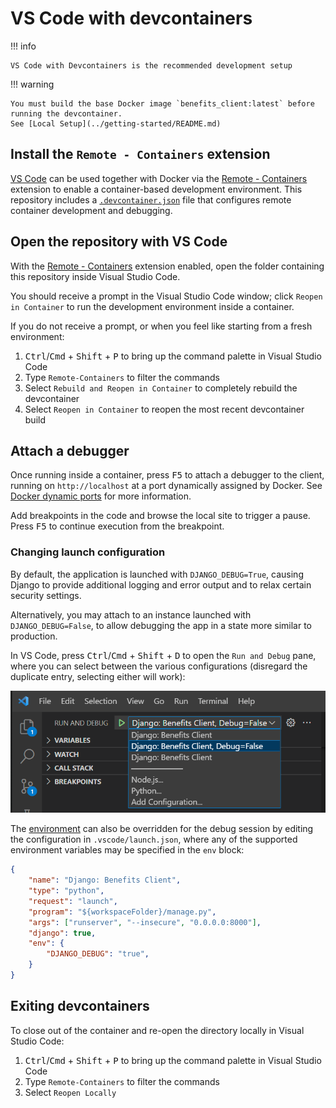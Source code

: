# VS Code with devcontainers

!!! info

    VS Code with Devcontainers is the recommended development setup

!!! warning

    You must build the base Docker image `benefits_client:latest` before running the devcontainer.
    See [Local Setup](../getting-started/README.md)

## Install the `Remote - Containers` extension

[VS Code][vscode] can be used together with Docker via the [Remote - Containers][vscode-containers] extension to enable a
container-based development environment. This repository includes a [`.devcontainer.json`][config-file] file that configures
remote container development and debugging.

## Open the repository with VS Code

With the [Remote - Containers][vscode-containers] extension enabled, open the folder containing this repository inside Visual
Studio Code.

You should receive a prompt in the Visual Studio Code window; click `Reopen in Container` to run the development environment
inside a container.

If you do not receive a prompt, or when you feel like starting from a fresh environment:

1. <kbd>Ctrl</kbd>/<kbd>Cmd</kbd> + <kbd>Shift</kbd> + <kbd>P</kbd> to bring up the command palette in Visual Studio Code
1. Type `Remote-Containers` to filter the commands
1. Select `Rebuild and Reopen in Container` to completely rebuild the devcontainer
1. Select `Reopen in Container` to reopen the most recent devcontainer build

## Attach a debugger

Once running inside a container, press <kbd>F5</kbd> to attach a debugger to the client, running on `http://localhost` at a port
dynamically assigned by Docker. See [Docker dynamic ports](./docker-dynamic-ports.md) for more information.

Add breakpoints in the code and browse the local site to trigger a pause. Press <kbd>F5</kbd> to continue execution from the breakpoint.

### Changing launch configuration

By default, the application is launched with `DJANGO_DEBUG=True`, causing Django to provide additional logging and error output and to relax certain security settings.

Alternatively, you may attach to an instance launched with `DJANGO_DEBUG=False`, to allow debugging the app in a state more similar to production.

In VS Code, press <kbd>Ctrl</kbd>/<kbd>Cmd</kbd> + <kbd>Shift</kbd> + <kbd>D</kbd> to open the `Run and Debug` pane, where you can select between the various configurations (disregard the duplicate entry, selecting either will work):

![Screenshot of the VSCode Run and Debug pane, showing selection of the launch configuration](img/vscode-debugger-launch-config.png)

The [environment](../configuration/environment-variables.md) can also be overridden for the debug session by editing the configuration in `.vscode/launch.json`, where any of the supported environment variables may be specified in the `env` block:

```json
{
    "name": "Django: Benefits Client",
    "type": "python",
    "request": "launch",
    "program": "${workspaceFolder}/manage.py",
    "args": ["runserver", "--insecure", "0.0.0.0:8000"],
    "django": true,
    "env": {
        "DJANGO_DEBUG": "true",
    }
}
```

## Exiting devcontainers

To close out of the container and re-open the directory locally in Visual Studio Code:

1. <kbd>Ctrl</kbd>/<kbd>Cmd</kbd> + <kbd>Shift</kbd> + <kbd>P</kbd> to bring up the command palette in Visual Studio Code
1. Type `Remote-Containers` to filter the commands
1. Select `Reopen Locally`

[config-file]: https://github.com/cal-itp/benefits/blob/dev/.devcontainer/devcontainer.json
[vscode]: https://code.visualstudio.com/
[vscode-containers]: https://code.visualstudio.com/docs/remote/containers
